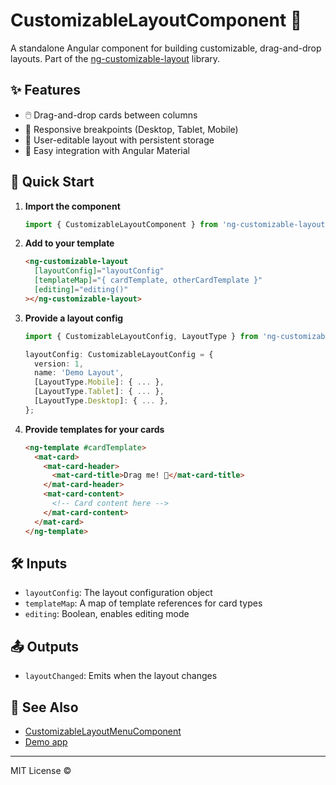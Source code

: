 # CustomizableLayoutComponent 🧱

A standalone Angular component for building customizable, drag-and-drop layouts. Part of the [ng-customizable-layout](../../README.md) library.

## ✨ Features

- 🖱️ Drag-and-drop cards between columns
- 📱 Responsive breakpoints (Desktop, Tablet, Mobile)
- 💾 User-editable layout with persistent storage
- 🎨 Easy integration with Angular Material

## 🚀 Quick Start

1. **Import the component**
   ```typescript
   import { CustomizableLayoutComponent } from 'ng-customizable-layout';
   ```
2. **Add to your template**
   ```html
   <ng-customizable-layout
     [layoutConfig]="layoutConfig"
     [templateMap]="{ cardTemplate, otherCardTemplate }"
     [editing]="editing()"
   ></ng-customizable-layout>
   ```
3. **Provide a layout config**

   ```typescript
   import { CustomizableLayoutConfig, LayoutType } from 'ng-customizable-layout';

   layoutConfig: CustomizableLayoutConfig = {
     version: 1,
     name: 'Demo Layout',
     [LayoutType.Mobile]: { ... },
     [LayoutType.Tablet]: { ... },
     [LayoutType.Desktop]: { ... },
   };
   ```

4. **Provide templates for your cards**
   ```html
   <ng-template #cardTemplate>
     <mat-card>
       <mat-card-header>
         <mat-card-title>Drag me! 🚚</mat-card-title>
       </mat-card-header>
       <mat-card-content>
         <!-- Card content here -->
       </mat-card-content>
     </mat-card>
   </ng-template>
   ```

## 🛠️ Inputs

- `layoutConfig`: The layout configuration object
- `templateMap`: A map of template references for card types
- `editing`: Boolean, enables editing mode

## 📤 Outputs

- `layoutChanged`: Emits when the layout changes

## 🔗 See Also

- [CustomizableLayoutMenuComponent](../customizable-layout-menu/)
- [Demo app](../../../demo-app/)

---

MIT License ©️
